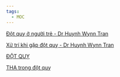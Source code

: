 ```yaml
---
tags:
  - MOC
---
```

  
[Đột quỵ ở người trẻ - Dr Huynh Wynn Tran](../100%20Reference%20notes/%C4%90%E1%BB%99t%20qu%E1%BB%B5%20%E1%BB%9F%20ng%C6%B0%E1%BB%9Di%20tr%E1%BA%BB%20-%20Dr%20Huynh%20Wynn%20Tran.md)  
[Xử trí khi gặp đột quỵ - Dr Huynh Wynn Tran](X%E1%BB%AD%20tr%C3%AD%20khi%20g%E1%BA%B7p%20%C4%91%E1%BB%99t%20qu%E1%BB%B5%20-%20Dr%20Huynh%20Wynn%20Tran.md)  
  
[ĐỘT QUỴ](../The%20TRIO/000%20Zettlekasten/UMP/BM%20Than%20kinh/%C4%90%E1%BB%98T%20QU%E1%BB%B4.md)  
  
[THA trong đột quỵ](../100%20Reference%20notes/THA%20trong%20%C4%91%E1%BB%99t%20qu%E1%BB%B5.md)  
